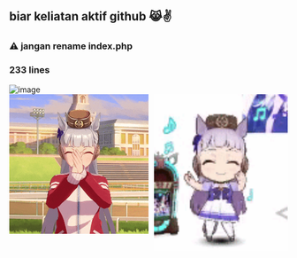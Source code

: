 ## biar keliatan aktif github 😹✌

<h3>⚠ jangan rename index.php</h3>
<h3>233 lines</h3>

<img width="1920" height="1080" alt="image" src="https://github.com/user-attachments/assets/396fe5bd-0633-4cc3-bc50-5fbbf5c3739a" />
<div style="display: flex; gap: 10px;">
  <img
    src="https://github.com/BeLfayza/Laundry-FOMO/blob/main/uhhh/golshin.gif?raw=true"
    style="width: 50%; height: 50%; object-fit: cover;"
  >
  <img
    src="https://github.com/BeLfayza/Laundry-FOMO/blob/main/uhhh/golshi.gif?raw=true"
    style="width: 50%; height: 50%; object-fit: cover;"
  >
</div>

